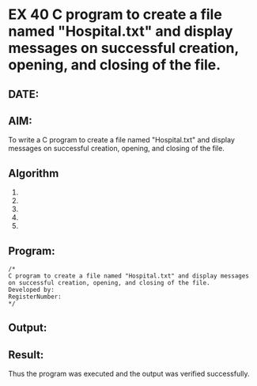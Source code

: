 # EX 40 C program to create a file named "Hospital.txt" and display messages on successful creation, opening, and closing of the file.
## DATE:
## AIM:
To write a C program to create a file named "Hospital.txt" and display messages on successful creation, opening, and closing of the file.

## Algorithm
1. 
2. 
3. 
4.  
5.   

## Program:
```
/*
C program to create a file named "Hospital.txt" and display messages on successful creation, opening, and closing of the file.
Developed by: 
RegisterNumber:  
*/
```

## Output:



## Result:
Thus the program was executed and the output was verified successfully.
